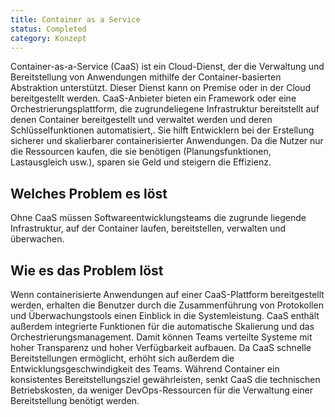 ```yaml
---
title: Container as a Service
status: Completed
category: Konzept
---
```



Container-as-a-Service (CaaS) ist ein Cloud-Dienst, der die Verwaltung und Bereitstellung von Anwendungen mithilfe der Container-basierten Abstraktion unterstützt. 
Dieser Dienst kann on Premise oder in der Cloud bereitgestellt werden.
CaaS-Anbieter bieten ein Framework oder eine Orchestrierungsplattform,  die zugrundeliegene Infrastruktur bereitstellt auf denen Container bereitgestellt und verwaltet werden und deren Schlüsselfunktionen automatisiert,. 
Sie hilft Entwicklern bei der Erstellung sicherer und skalierbarer containerisierter Anwendungen. Da die Nutzer nur die Ressourcen kaufen, die sie benötigen (Planungsfunktionen, Lastausgleich usw.), sparen sie Geld und steigern die Effizienz. 

## Welches Problem es löst

Ohne CaaS müssen Softwareentwicklungsteams die zugrunde liegende Infrastruktur, auf der Container laufen, bereitstellen, verwalten und überwachen.

## Wie es das Problem löst

Wenn containerisierte Anwendungen auf einer CaaS-Plattform bereitgestellt werden, erhalten die Benutzer durch die Zusammenführung von Protokollen und Überwachungstools einen Einblick in die Systemleistung.
CaaS enthält außerdem integrierte Funktionen für die automatische Skalierung und das Orchestrierungsmanagement. 
Damit können Teams verteilte Systeme mit hoher Transparenz und hoher Verfügbarkeit aufbauen. 
Da CaaS schnelle Bereitstellungen ermöglicht, erhöht sich außerdem die Entwicklungsgeschwindigkeit des Teams. 
Während Container ein konsistentes Bereitstellungsziel gewährleisten, senkt CaaS die technischen Betriebskosten, da weniger DevOps-Ressourcen für die Verwaltung einer Bereitstellung benötigt werden.
